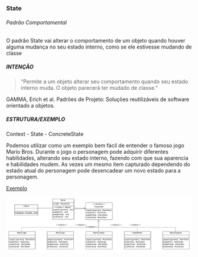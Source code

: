 ### State
###### Padrão Comportamental

O padrão State vai alterar o comportamento de um objeto quando houver alguma mudança no seu estado interno, como se ele estivesse mudando de classe

##### INTENÇÃO

>“Permite a um objeto alterar seu comportamento quando seu estado interno muda. O objeto parecerá ter mudado de classe.”

GAMMA, Erich et al. Padrões de Projeto: Soluções reutilizáveis de software orientado a objetos.

##### ESTRUTURA/EXEMPLO

Context - State - ConcreteState

Podemos utilizar como um exemplo bem fácil de entender o famoso jogo Mario Bros. Durante o jogo o personagem pode adquirir diferentes habilidades, alterando seu estado interno, fazendo com que sua aparencia e habilidades mudem. As vezes um mesmo item capturado dependendo do estado atual do personagem pode desencadear um novo estado para a personagem.

[Exemplo](src)

![state](state.png)